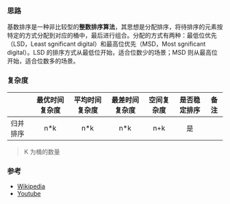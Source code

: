 ### 思路

基数排序是一种非比较型的**整数排序算法**，其思想是分配排序，将待排序的元素按特定的方式分配到对应的桶中，最后进行组合。分配的方式有两种：最低位优先（LSD，Least sgnificant digital）和最高位优先（MSD，Most sgnificant digital）。LSD 的排序方式从最低位开始，适合位数少的场景；MSD 则从最高位开始，适合位数多的场景。

### 复杂度

|          | 最优时间复杂度 | 平均时间复杂度 | 最差时间复杂度 | 空间复杂度 | 是否稳定排序 | 备注 |
| -------- | :------------: | :------------: | :------------: | :--------: | :----------: | ---- |
| 归并排序 |      n\*k      |      n\*k      |      n\*k      |    n+k     |      是      |      |

> K 为桶的数量

### 参考

- [Wikipedia](https://zh.wikipedia.org/wiki/%E5%9F%BA%E6%95%B0%E6%8E%92%E5%BA%8F)
- [Youtube](https://www.youtube.com/watch?v=nu4gDuFabIM)
